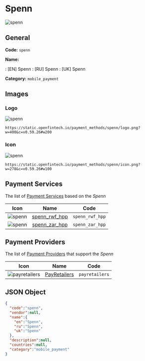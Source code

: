 
# Spenn 
![spenn](https://static.openfintech.io/payment_methods/spenn/logo.png?w=400&c=v0.59.26#w200)  

## General 
**Code:** `spenn` 
 
**Name:** 
 
:	[EN] Spenn 
:	[RU] Spenn 
:	[UK] Spenn 
 
**Category:** `mobile_payment` 
 

## Images 

### Logo 
![spenn](https://static.openfintech.io/payment_methods/spenn/logo.png?w=400&c=v0.59.26#w200)  

```
https://static.openfintech.io/payment_methods/spenn/logo.png?w=400&c=v0.59.26#w200
```  

### Icon 
![spenn](https://static.openfintech.io/payment_methods/spenn/icon.png?w=278&c=v0.59.26#w100)  

```
https://static.openfintech.io/payment_methods/spenn/icon.png?w=278&c=v0.59.26#w100
```  

## Payment Services 
 
The list of [Payment Services](/payment-services/) based on the _Spenn_ 

|Icon|Name|Code| 
|:---:|:---:|:---:| 
|![spenn](https://static.openfintech.io/payment_methods/spenn/icon.png?w=278&c=v0.59.26#w100) |[spenn_rwf_hpp](/payment-services/spenn_rwf_hpp/)|`spenn_rwf_hpp`| 
|![spenn](https://static.openfintech.io/payment_methods/spenn/icon.png?w=278&c=v0.59.26#w100) |[spenn_zar_hpp](/payment-services/spenn_zar_hpp/)|`spenn_zar_hpp`| 
 

## Payment Providers 
 
The list of [Payment Providers](/payment-providers/) that support the _Spenn_ 

|Icon|Name|Code| 
|:---:|:---:|:---:| 
|![payretailers](https://static.openfintech.io/payment_providers/payretailers/icon.svg?w=278&c=v0.59.26#w100) |[PayRetailers](/payment-providers/payretailers/)|`payretailers`| 
 

## JSON Object 

```json
{
  "code":"spenn",
  "vendor":null,
  "name":{
    "en":"Spenn",
    "ru":"Spenn",
    "uk":"Spenn"
  },
  "description":null,
  "countries":null,
  "category":"mobile_payment"
}
```  
